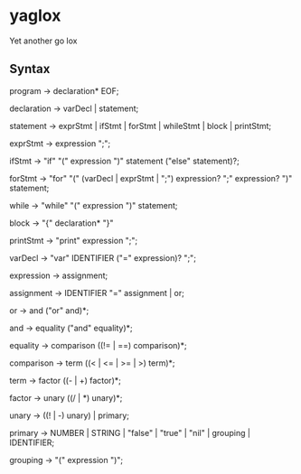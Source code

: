 # yaglox
Yet another go lox

## Syntax

program -> declaration\* EOF;

declaration -> varDecl | statement;

statement -> exprStmt | ifStmt | forStmt | whileStmt | block | printStmt;

exprStmt -> expression ";";

ifStmt -> "if" "(" expression ")" statement ("else" statement)?;

forStmt -> "for" "(" (varDecl | exprStmt | ";") expression? ";" expression? ")" statement;

while -> "while" "(" expression ")" statement;

block -> "{" declaration* "}"

printStmt -> "print" expression ";";

varDecl -> "var" IDENTIFIER ("=" expression)? ";";

expression -> assignment;

assignment -> IDENTIFIER "=" assignment | or;

or -> and ("or" and)*;

and -> equality ("and" equality)*;

equality -> comparison ((!= | ==) comparison)\*;

comparison -> term ((< | <= | >= | >) term)\*;

term -> factor ((- | +) factor)\*;

factor -> unary ((/ | \*) unary)\*;

unary -> ((! | -) unary) | primary;

primary -> NUMBER | STRING | "false" | "true" | "nil" | grouping | IDENTIFIER;

grouping -> "(" expression ")";
